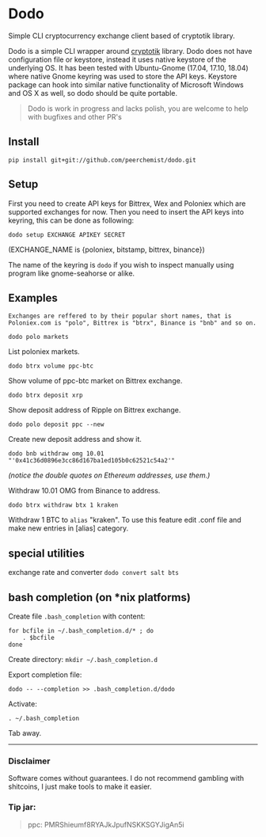 # Dodo

Simple CLI cryptocurrency exchange client based of cryptotik library.

Dodo is a simple CLI wrapper around [cryptotik](https://github.com/peerchemist/cryptotik) library.
Dodo does not have configuration file or keystore, instead it uses native keystore of the underlying OS.
It has been tested with Ubuntu-Gnome (17.04, 17.10, 18.04) where native Gnome keyring was used to store the API keys.
Keystore package can hook into similar native functionality of Microsoft Windows and OS X as well, so dodo should be quite portable.

> Dodo is work in progress and lacks polish, you are welcome to help with bugfixes and other PR's

## Install

`pip install git+git://github.com/peerchemist/dodo.git`

## Setup

First you need to create API keys for Bittrex, Wex and Poloniex which are supported exchanges for now.
Then you need to insert the API keys into keyring, this can be done as following:

`dodo setup EXCHANGE APIKEY SECRET`

(EXCHANGE_NAME is {poloniex, bitstamp, bittrex, binance})

The name of the keyring is `dodo` if you wish to inspect manually using program like gnome-seahorse or alike.

## Examples

```Exchanges are reffered to by their popular short names, that is Poloniex.com is "polo", Bittrex is "btrx", Binance is "bnb" and so on.```

`dodo polo markets`

List poloniex markets.

`dodo btrx volume ppc-btc`

Show volume of ppc-btc market on Bittrex exchange.

`dodo btrx deposit xrp`

Show deposit address of Ripple on Bittrex exchange.

`dodo polo deposit ppc --new`

Create new deposit address and show it.

`dodo bnb withdraw omg 10.01 "'0x41c36d0896e3cc86d167ba1ed105b0c62521c54a2'"`

*(notice the double quotes on Ethereum addresses, use them.)*

Withdraw 10.01 OMG from Binance to address.

`dodo btrx withdraw btx 1 kraken`

Withdraw 1 BTC to `alias` "kraken".
To use this feature edit .conf file and make new entries in [alias] category.

## special utilities

exchange rate and converter
`dodo convert salt bts`

## bash completion (on *nix platforms)

Create file `.bash_completion` with content:

```
for bcfile in ~/.bash_completion.d/* ; do
    . $bcfile
done
```

Create directory: `mkdir ~/.bash_completion.d`

Export completion file:

`dodo -- --completion >> .bash_completion.d/dodo`

Activate:

`. ~/.bash_completion`

Tab away.

______________

### Disclaimer

Software comes without guarantees. I do not recommend gambling with shitcoins, I just make tools to make it easier.

### Tip jar:

> ppc: PMRShieumf8RYAJkJpufNSKKSGYJigAn5i
